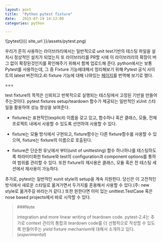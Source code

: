 ```yaml
---
layout: post
title:  "Python pytest fixture"
date:   2015-07-19 14:12:00
categories: python

---
```


![pytest]({{ site_url }}/assets/pytest.png)

우리가 흔히 사용하는 라이브러리에서는 일반적으로  unit test기반의 테스팅 파일을 설치시 정상적인 설치가 되었는지 또 라이브러리를 PR할 시에 이 라이브러리의 확장이 버그 없이 확장된것인지를 확인해주기 위해서 함께 업로드해 준다. python에서는 보통 Pytest를 사용하는데, 그 중 Fixture 기능에대해서 정리해보기 위해 Pytest 공식 사이트의 latest 버전의(2.4) fixture 기능에 대해 나와있는 [페이지](https://pytest.org/latest/fixture.html)를 번역해 보기로 했다.

===

test fixture의 목적은 신뢰되고 반복적으로 실행되는 테스팅에서 고정된 기반을 만들어주는것이다. pytest fixtures setup/teardown 함수가 제공되는 일반적인 xUnit 스타일을 활용하여 성능 향상을 보여준다.

* fixtures는 표현적인(explicit) 이름을 갖고 있고, 함수하나 혹은 클래스, 모듈, 전체 프로젝트 내에서 사용할 수 있도록 선언하여 사용할 수 있다.

* fixture는 모듈 방식에서 구현되고, fixture함수는 다른 fixture함수를 사용할 수 있으며, fixture는 fixture의 이름으로 호출된다.

* fixture은 단순한 유닛에서 부터(unit of unittesting) 함수 하나하나를 테스팅하도록 파라미터화한 fixture와 test의 configuration과 component options를 통하여 범위를 관리할 수 있다. 또한 fixture의 재사용은 클래스, 모듈 혹은 전 테스팅 세션에서 재사용이 가능하다.

추가로, pytest는 일반적인 xunit style의 setup을 계속 지원한다. 당신은 이 고전적인 방식에서 새로운 스타일로 옮겨가면서 두가지를 혼용해서 사용할 수 있다.(주: new style로 옮겨주길 바라는거 같다.) 또한 원한다면 이미 있는 unittest.TestCase 혹은 nose based projects에서 바로 시작할 수 있다. 

> ###Note
>
> integration and more linear writing of teardown code. pytest-2.4는 추가로 context 관리의 통합과 teardown code를 더 선형적으로 작성할 수 있도록 만들어주는 *yield* fixture mechanism에 대해서 소개하고 있다.(*experimental*)
